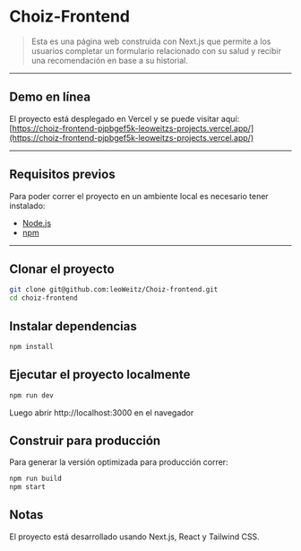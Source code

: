 # Choiz-Frontend

> Esta es una página web construida con Next.js que permite a los usuarios completar un formulario relacionado con su salud y recibir una recomendación en base a su historial.

---

## Demo en línea

El proyecto está desplegado en Vercel y se puede visitar aquí:  
[https://choiz-frontend-pjpbgef5k-leoweitzs-projects.vercel.app/](https://choiz-frontend-pjpbgef5k-leoweitzs-projects.vercel.app/)

---

## Requisitos previos

Para poder correr el proyecto en un ambiente local es necesario tener instalado:  

- [Node.js](https://nodejs.org/)  
- [npm](https://www.npmjs.com/)  

---

## Clonar el proyecto
```bash
git clone git@github.com:leoWeitz/Choiz-frontend.git
cd choiz-frontend
```

## Instalar dependencias
```bash
npm install
```

## Ejecutar el proyecto localmente
```bash
npm run dev
```
Luego abrir http://localhost:3000 en el navegador

## Construir para producción
Para generar la versión optimizada para producción correr:
```bash
npm run build
npm start
```

## Notas
El proyecto está desarrollado usando Next.js, React y Tailwind CSS.